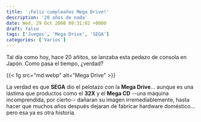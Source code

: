 ```yaml
---
title: '¡Feliz cumpleaños Mega Drive!'
description: '20 años de nada'
date: Wed, 29 Oct 2008 09:31:02 +0000
draft: false
tags: ['Juegos', 'Mega Drive', 'SEGA']
categories: ['Varios']
---
```


Tal día como hoy, hace 20 añitos, se lanzaba esta pedazo de consola en Japón. Como pasa el tiempo, ¿verdad?

{{< fg src="md.webp" alt="Mega Drive" >}}

La verdad es que **SEGA** dio el pelotazo con la **Mega Drive**... aunque es una lástima que productos como el **32X** y el **Mega CD** --una máquina incomprendida, por cierto-- dañaran su imagen irremediablemente, hasta hacer que muchos años después dejaran de fabricar hardware doméstico... pero esa ya es otra historia.